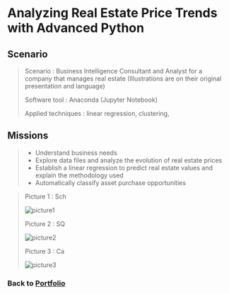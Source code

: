 # Analyzing Real Estate Price Trends with Advanced Python

## Scenario
 > Scenario : Business Intelligence Consultant and Analyst for a company that manages real estate (Illustrations are on their original presentation and language)
> 
 > Software tool : Anaconda (Jupyter Notebook)
>
 > Applied techniques : linear regression, clustering, 

## Missions
> * Understand business needs
> * Explore data files and analyze the evolution of real estate prices
> * Establish a linear regression to predict real estate values and explain the methodology used
> * Automatically classify asset purchase opportunities

>   Picture 1 : Sch
> 
>   ![picture1](/Projects/Project_6_folder/images/Image_1.png)
> 
>   Picture 2 : SQ
>
>   ![picture2](/Projects/Project_6_folder/images/Image_2.png)
> 
>   Picture 3 : Ca
>
>   ![picture3](/Projects/Project_6_folder/images/Image_3.png)


### Back to [Portfolio](https://ivancor93.github.io/Portfolio)
